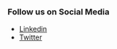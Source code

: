 

### Follow us on Social Media
* [Linkedin](https://www.linkedin.com/company/owaspislamabad)
* [Twitter](https://twitter.com/owaspislamabad)
